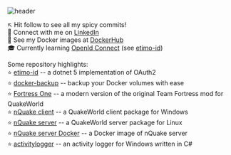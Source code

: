 ![header](https://capsule-render.vercel.app/api?type=slice&color=auto&height=380&section=header&text=Howdy%20🤠&fontSize=80&fontAlign=60&fontAlignY=35&rotate=23)

↖️ Hit follow to see all my spicy commits!<br />
🤝 Connect with me on [LinkedIn](https://www.linkedin.com/in/niclaslindstedt/)<br />
👀 See my Docker images at [DockerHub](https://hub.docker.com/u/niclaslindstedt)<br />
🎓 Currently learning [OpenId Connect](https://openid.net/connect/) (see [etimo-id](https://github.com/Etimo/etimo-id))<br />

Some repository highlights:<br />
⭐ [etimo-id](https://github.com/Etimo/etimo-id) -- a dotnet 5 implementation of OAuth2<br />
⭐ [docker-backup](https://github.com/niclaslindstedt/docker-backup) -- backup your Docker volumes with ease<br />
⭐ [Fortress One](https://github.com/FortressOne/server-qwprogs) -- a modern version of the original Team Fortress mod for QuakeWorld<br />
⭐ [nQuake client](https://github.com/nQuake/client-win32) -- a QuakeWorld client package for Windows<br />
⭐ [nQuake server](https://github.com/nQuake/server-linux) -- a QuakeWorld server package for Linux<br />
⭐ [nQuake server Docker](https://hub.docker.com/r/niclaslindstedt/nquakesv) -- a Docker image of nQuake server<br />
⭐ [activitylogger](https://github.com/niclaslindstedt/activitylogger) -- an activity logger for Windows written in C#<br />

